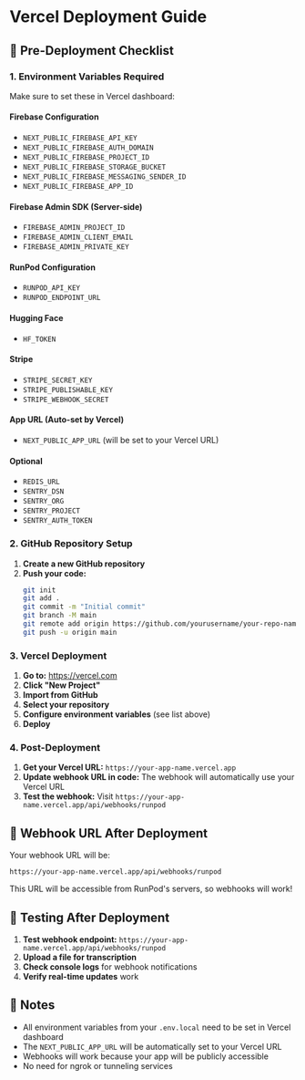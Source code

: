 # Vercel Deployment Guide

## 🚀 **Pre-Deployment Checklist**

### 1. Environment Variables Required
Make sure to set these in Vercel dashboard:

#### **Firebase Configuration**
- `NEXT_PUBLIC_FIREBASE_API_KEY`
- `NEXT_PUBLIC_FIREBASE_AUTH_DOMAIN`
- `NEXT_PUBLIC_FIREBASE_PROJECT_ID`
- `NEXT_PUBLIC_FIREBASE_STORAGE_BUCKET`
- `NEXT_PUBLIC_FIREBASE_MESSAGING_SENDER_ID`
- `NEXT_PUBLIC_FIREBASE_APP_ID`

#### **Firebase Admin SDK (Server-side)**
- `FIREBASE_ADMIN_PROJECT_ID`
- `FIREBASE_ADMIN_CLIENT_EMAIL`
- `FIREBASE_ADMIN_PRIVATE_KEY`

#### **RunPod Configuration**
- `RUNPOD_API_KEY`
- `RUNPOD_ENDPOINT_URL`

#### **Hugging Face**
- `HF_TOKEN`

#### **Stripe**
- `STRIPE_SECRET_KEY`
- `STRIPE_PUBLISHABLE_KEY`
- `STRIPE_WEBHOOK_SECRET`

#### **App URL (Auto-set by Vercel)**
- `NEXT_PUBLIC_APP_URL` (will be set to your Vercel URL)

#### **Optional**
- `REDIS_URL`
- `SENTRY_DSN`
- `SENTRY_ORG`
- `SENTRY_PROJECT`
- `SENTRY_AUTH_TOKEN`

### 2. GitHub Repository Setup

1. **Create a new GitHub repository**
2. **Push your code:**
   ```bash
   git init
   git add .
   git commit -m "Initial commit"
   git branch -M main
   git remote add origin https://github.com/yourusername/your-repo-name.git
   git push -u origin main
   ```

### 3. Vercel Deployment

1. **Go to:** https://vercel.com
2. **Click "New Project"**
3. **Import from GitHub**
4. **Select your repository**
5. **Configure environment variables** (see list above)
6. **Deploy**

### 4. Post-Deployment

1. **Get your Vercel URL:** `https://your-app-name.vercel.app`
2. **Update webhook URL in code:** The webhook will automatically use your Vercel URL
3. **Test the webhook:** Visit `https://your-app-name.vercel.app/api/webhooks/runpod`

## 🔧 **Webhook URL After Deployment**

Your webhook URL will be:
```
https://your-app-name.vercel.app/api/webhooks/runpod
```

This URL will be accessible from RunPod's servers, so webhooks will work!

## 🧪 **Testing After Deployment**

1. **Test webhook endpoint:** `https://your-app-name.vercel.app/api/webhooks/runpod`
2. **Upload a file for transcription**
3. **Check console logs** for webhook notifications
4. **Verify real-time updates** work

## 📝 **Notes**

- All environment variables from your `.env.local` need to be set in Vercel dashboard
- The `NEXT_PUBLIC_APP_URL` will be automatically set to your Vercel URL
- Webhooks will work because your app will be publicly accessible
- No need for ngrok or tunneling services

